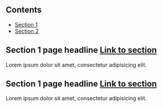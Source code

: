 <div class="au-body">
  <nav class="au-inpage-nav-links" aria-label="in page navigation">
    <h2 class="au-inpage-nav-links__heading">Contents</h2>
    <ul class="au-link-list">
      <li><a href="#section1">Section 1</a></li>
      <li><a href="#section2">Section 2</a></li>
    </ul>
  </nav>

  <h2 class="au-inpage-nav-section au-display-sm">
    Section 1 page headline
    <a id="section1" class="au-inpage-nav-section-link" href="#section1">Link to section</a>
  </h2>
  <p>Lorem ipsum dolor sit amet, consectetur adipisicing elit.</p>

  <h2 class="au-inpage-nav-section au-display-sm">
    Section 1 page headline
    <a id="section2" class="au-inpage-nav-section-link" href="#section1">Link to section</a>
  </h2>
  <p>Lorem ipsum dolor sit amet, consectetur adipisicing elit.</p>
</div>
